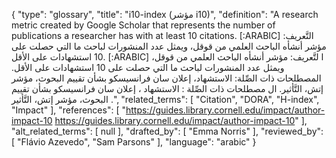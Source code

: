 {
    "type": "glossary",
    "title": "i10-index (مؤشر i10)",
    "definition": "A research metric created by Google Scholar that represents the number of publications a researcher has with at least 10 citations. [:ARABIC] التَّعريف: مؤشر أنشأه الباحث العلمي من قوقل، ويمثل عدد المنشورات لباحث ما التي حصلت على 10 استشهادات على الأقل. [:ARABIC] ا لتَّعريف: مؤشر أنشأه الباحث العلمي من قوقل، ويمثل عدد المنشورات لباحث ما التي حصلت على 10 استشهادات على الأقل. المصطلحات ذات الصِّلة: الاستشهاد، إعلان سان فرانسيسكو بشأن تقييم البحوث، مؤشر إتش، التَّأثير. ال مصطلحات ذات الصِّلة : الاستشهاد ، إعلان سان فرانسيسكو بشأن تقييم البحوث، مؤشر إتش، التَّأثير .",
    "related_terms": [
        "Citation",
        "DORA",
        "H-index",
        "Impact"
    ],
    "references": [
        "https://guides.library.cornell.edu/impact/author-impact-10 https://guides.library.cornell.edu/impact/author-impact-10"
    ],
    "alt_related_terms": [
        null
    ],
    "drafted_by": [
        "Emma Norris"
    ],
    "reviewed_by": [
        "Flávio Azevedo",
        "Sam Parsons"
    ],
    "language": "arabic"
}